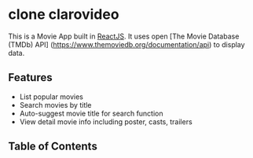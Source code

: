 # clone clarovideo

This is a Movie App built in [ReactJS](http://facebook.github.io/react/index.html).
It uses open [The Movie Database (TMDb) API] (https://www.themoviedb.org/documentation/api) to display data.


## Features

* List popular movies
* Search movies by title
* Auto-suggest movie title for search function
* View detail movie info including poster, casts, trailers

## Table of Contents
